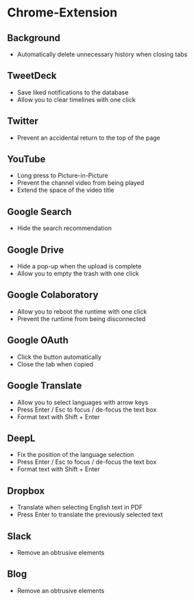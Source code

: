 # Chrome-Extension

## Background

- Automatically delete unnecessary history when closing tabs

## TweetDeck

- Save liked notifications to the database
- Allow you to clear timelines with one click

## Twitter

- Prevent an accidental return to the top of the page

## YouTube

- Long press to Picture-in-Picture
- Prevent the channel video from being played
- Extend the space of the video title

## Google Search

- Hide the search recommendation

## Google Drive

- Hide a pop-up when the upload is complete
- Allow you to empty the trash with one click

## Google Colaboratory

- Allow you to reboot the runtime with one click
- Prevent the runtime from being disconnected

## Google OAuth

- Click the button automatically
- Close the tab when copied

## Google Translate

- Allow you to select languages with arrow keys
- Press Enter / Esc to focus / de-focus the text box
- Format text with Shift + Enter

## DeepL

- Fix the position of the language selection
- Press Enter / Esc to focus / de-focus the text box
- Format text with Shift + Enter

## Dropbox

- Translate when selecting English text in PDF
- Press Enter to translate the previously selected text

## Slack

- Remove an obtrusive elements

## Blog

- Remove an obtrusive elements
